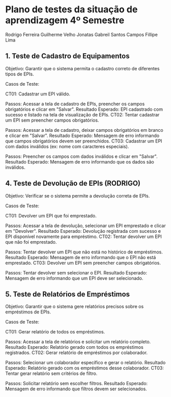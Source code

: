 # Plano de testes da situação de aprendizagem 4º Semestre
Rodrigo Ferreira
Guilherme Velho
Jonatas Gabreil Santos Campos
Fillipe Lima

## 1. Teste de Cadastro de Equipamentos
Objetivo: Garantir que o sistema permita o cadastro correto de diferentes tipos de EPIs.

Casos de Teste:

CT01: Cadastrar um EPI válido.

Passos: Acessar a tela de cadastro de EPIs, preencher os campos obrigatórios e clicar em "Salvar".
Resultado Esperado: EPI cadastrado com sucesso e listado na tela de visualização de EPIs.
CT02: Tentar cadastrar um EPI sem preencher campos obrigatórios.

Passos: Acessar a tela de cadastro, deixar campos obrigatórios em branco e clicar em "Salvar".
Resultado Esperado: Mensagem de erro informando que campos obrigatórios devem ser preenchidos.
CT03: Cadastrar um EPI com dados inválidos (ex: nome com caracteres especiais).

Passos: Preencher os campos com dados inválidos e clicar em "Salvar".
Resultado Esperado: Mensagem de erro informando que os dados são inválidos.

## 4. Teste de Devolução de EPIs (RODRIGO)
   Objetivo: Verificar se o sistema permite a devolução correta de EPIs.

Casos de Teste:

CT01: Devolver um EPI que foi emprestado.

Passos: Acessar a tela de devolução, selecionar um EPI emprestado e clicar em "Devolver".
Resultado Esperado: Devolução registrada com sucesso e EPI disponível novamente para empréstimo.
CT02: Tentar devolver um EPI que não foi emprestado.

Passos: Tentar devolver um EPI que não está no histórico de empréstimos.
Resultado Esperado: Mensagem de erro informando que o EPI não está emprestado.
CT03: Devolver um EPI sem preencher campos obrigatórios.

Passos: Tentar devolver sem selecionar o EPI.
Resultado Esperado: Mensagem de erro informando que um EPI deve ser selecionado.


## 5. Teste de Relatórios de Empréstimos
Objetivo: Garantir que o sistema gere relatórios precisos sobre os empréstimos de EPIs.

Casos de Teste:

CT01: Gerar relatório de todos os empréstimos.

Passos: Acessar a tela de relatórios e solicitar um relatório completo.
Resultado Esperado: Relatório gerado com todos os empréstimos registrados.
CT02: Gerar relatório de empréstimos por colaborador.

Passos: Selecionar um colaborador específico e gerar o relatório.
Resultado Esperado: Relatório gerado com os empréstimos desse colaborador.
CT03: Tentar gerar relatório sem critérios de filtro.

Passos: Solicitar relatório sem escolher filtros.
Resultado Esperado: Mensagem de erro informando que filtros devem ser selecionados.

